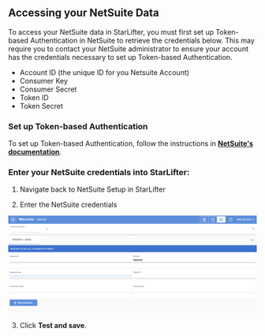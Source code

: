 ## Accessing your NetSuite Data

To access your NetSuite data in StarLifter, you must first set up Token-based Authentication in NetSuite to retrieve the credentials below. This may require you to contact your NetSuite administrator to ensure your account has the credentials necessary to set up Token-based Authentication.

* Account ID (the unique ID for you Netsuite Account)
* Consumer Key
* Consumer Secret
* Token ID
* Token Secret

### Set up Token-based Authentication
To set up Token-based Authentication, follow the instructions in [**NetSuite's documentation**](https://docs.oracle.com/en/cloud/saas/netsuite/ns-online-help/section_161942084079.html#procedure_1127120639).


### Enter your NetSuite credentials into StarLifter:

1. Navigate back to NetSuite Setup in StarLifter

2. Enter the NetSuite credentials

<img src="../assets/netsuite_creds01.png"  style="width:800px" class="border"></img>

3. Click **Test and save**.


